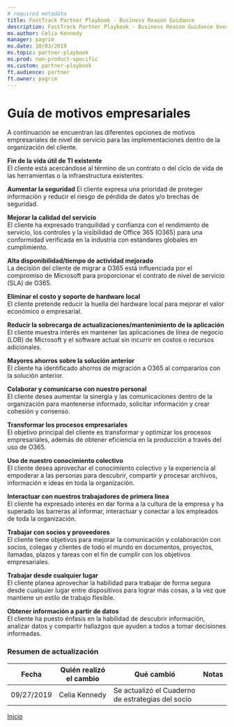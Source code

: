 ```yaml
---  
# required metadata  
title: FastTrack Partner Playbook - Business Reason Guidance
description: FastTrack Partner Playbook - Business Reason Guidance Overview
ms.author: Celia Kennedy
manager: pagrim
ms.date: 10/03/2019  
ms.topic: partner-playbook  
ms.prod: non-product-specific  
ms.custom: partner-playbook  
ft.audience: partner
ft.owner: pagrim
---  
```


# Guía de motivos empresariales
A continuación se encuentran las diferentes opciones de motivos empresariales de nivel de servicio para las implementaciones dentro de la organización del cliente.

**Fin de la vida útil de TI existente**  
El cliente está acercándose al término de un contrato o del ciclo de vida de las herramientas o la infraestructura existentes.

**Aumentar la seguridad**
El cliente expresa una prioridad de proteger información y reducir el riesgo de pérdida de datos y/o brechas de seguridad.

**Mejorar la calidad del servicio**  
El cliente ha expresado tranquilidad y confianza con el rendimiento de servicio, los controles y la visibilidad de Office 365 (O365) para una conformidad verificada en la industria con estándares globales en cumplimiento.

**Alta disponibilidad/tiempo de actividad mejorado**  
La decisión del cliente de migrar a O365 está influenciada por el compromiso de Microsoft para proporcionar el contrato de nivel de servicio (SLA) de O365.

**Eliminar el costo y soporte de hardware local**  
El cliente pretende reducir la huella del hardware local para mejorar el valor económico o empresarial.

**Reducir la sobrecarga de actualizaciones/mantenimiento de la aplicación**  
El cliente muestra interés en mantener las aplicaciones de línea de negocio (LOB) de Microsoft y el software actual sin incurrir en costos o recursos adicionales.

**Mayores ahorros sobre la solución anterior**  
El cliente ha identificado ahorros de migración a O365 al compararlos con la solución anterior.

**Colaborar y comunicarse con nuestro personal**  
El cliente desea aumentar la sinergia y las comunicaciones dentro de la organización para mantenerse informado, solicitar información y crear cohesión y consenso.

**Transformar los procesos empresariales**  
El objetivo principal del cliente es transformar y optimizar los procesos empresariales, además de obtener eficiencia en la producción a través del uso de O365.

**Uso de nuestro conocimiento colectivo**  
El cliente desea aprovechar el conocimiento colectivo y la experiencia al empoderar a las personas para descubrir, compartir y procesar archivos, información e ideas en toda la organización.

**Interactuar con nuestros trabajadores de primera línea**  
El cliente ha expresado interés en dar forma a la cultura de la empresa y ha superado las barreras al informar, interactuar y conectar a los empleados de toda la organización.

**Trabajar con socios y proveedores**  
El cliente tiene objetivos para mejorar la comunicación y colaboración con socios, colegas y clientes de todo el mundo en documentos, proyectos, llamadas, plazos y tareas con el fin de cumplir con los objetivos empresariales.

**Trabajar desde cualquier lugar**  
El cliente planea aprovechar la habilidad para trabajar de forma segura desde cualquier lugar entre dispositivos para lograr más cosas, a la vez que mantiene un estilo de trabajo flexible.

**Obtener información a partir de datos**  
El cliente ha puesto énfasis en la habilidad de descubrir información, analizar datos y compartir hallazgos que ayuden a todos a tomar decisiones informadas.

### Resumen de actualización

|Fecha|Quién realizó el cambio|Qué cambió|Notas|
|---------|---------------|----------------------------|-------------|
|09/27/2019| Celia Kennedy| Se actualizó el Cuaderno de estrategias del socio| |

[Inicio](http://partner-docs.microsoft.com)
